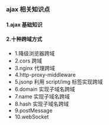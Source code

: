 ### ajax 相关知识点

#### 1.ajax 基础知识
#### 2.十种跨域方式
- 1.降级浏览器跨域
- 2.cors 跨域
- 3.nginx 代理跨域
- 4.http-proxy-middleware
- 5.jsonp 利用 script/img 标签实现跨域
- 6.domain 实现子域名跨域
- 7.name 实现子域名跨域
- 8.hash 实现子域名跨域
- 9.postMessage
- 10.webSocket
